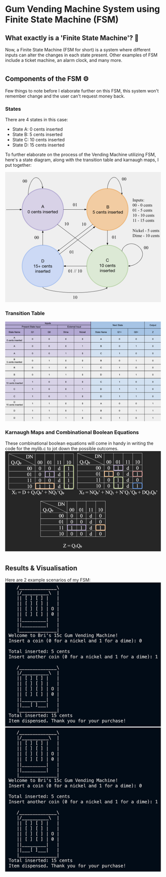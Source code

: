 # Gum Vending Machine System using Finite State Machine (FSM)

## What exactly is a 'Finite State Machine'? 💭
Now, a Finite State Machine (FSM for short) is a system where different inputs can alter the changes in each state present. Other examples of FSM include a ticket machine, an alarm clock, and many more.

#

## Components of the FSM ⚙️
Few things to note before I elaborate further on this FSM, this system won't remember change and the user can't request money back.

### States
There are 4 states in this case:

- State A: 0 cents inserted
- State B: 5 cents inserted
- State C: 10 cents inserted
- State D: 15 cents inserted

To further elaborate on the process of the Vending Machine utilizing FSM, here's a state diagram, along with the transition table and karnaugh maps, I put together:

![State-Diagram](images/State-Diagram.png)

### Transition Table
![State-Table](images/State-Table.png)

### Karnaugh Maps and Combinational Boolean Equations
These combinational boolean equations will come in handy in writing the code for the mylib.c to jot down the possible outcomes.
![Karnaugh-Maps](images/Karnaugh-Maps.png)

#

## Results & Visualisation
Here are 2 example scenarios of my FSM:
![1](images/1.png)
![2](images/2.png)